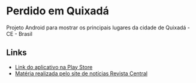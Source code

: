 Perdido em Quixadá
================

Projeto Android para mostrar os principais lugares da cidade de Quixadá - CE - Brasil

<h2>Links</h2>

<ul>

<li><a href="https://play.google.com/store/apps/details?id=com.kyxadious.perdidoemquixada">Link do aplicativo na Play Store</a></li>

<li><a href="http://www.revistacentral.com.br/index.php?option=com_content&view=article&id=9025:perdido-em-quixada-jovem-de-quixada-cria-aplicativo-para-ajudar-turistas-e-universitarios-&catid=126:tecnologia&Itemid=504">Matéria realizada pelo site de notícias Revista Central</a></li>

</ul>
